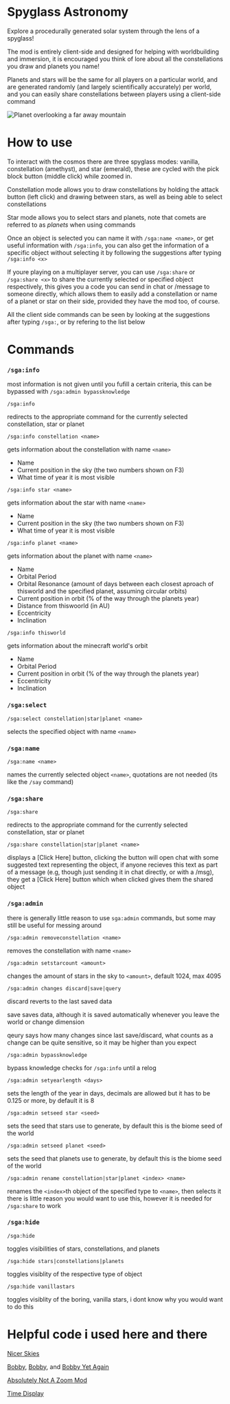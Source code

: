 # Spyglass Astronomy
Explore a procedurally generated solar system through the lens of a spyglass!

The mod is entirely client-side and designed for helping with worldbuilding and immersion, it is encouraged you think of lore about all the constellations you draw and planets you name!

Planets and stars will be the same for all players on a particular world, and are generated randomly (and largely scientifically accurately) per world, and you can easily share constellations between players using a client-side command

![Planet overlooking a far away mountain](https://cdn.modrinth.com/data/EdBSdqge/images/3dc17c154655fdc2dc7fc3989a38e16e9052d269.png)
# How to use

To interact with the cosmos there are three spyglass modes: vanilla, constellation (amethyst), and star (emerald), these are cycled with the pick block button (middle click) while zoomed in.

Constellation mode allows you to draw constellations by holding the attack button (left click) and drawing between stars, as well as being able to select constellations

Star mode allows you to select stars and planets, note that comets are referred to as *planets* when using commands

Once an object is selected you can name it with `/sga:name <name>`, or get useful information with `/sga:info`, you can also get the information of a specific object without selecting it by following the suggestions after typing `/sga:info <x>`

If youre playing on a multiplayer server, you can use `/sga:share` or `/sga:share <x>` to share the currently selected or specified object respectively, this gives you a code you can send in chat or /message to someone directly, which allows them to easily add a constellation or name of a planet or star on their side, provided they have the mod too, of course.

All the client side commands can be seen by looking at the suggestions after typing `/sga:`, or by refering to the list below

# Commands

### `/sga:info`

most information is not given until you fufill a certain criteria, this can be bypassed with `/sga:admin bypassknowledge`

`/sga:info`

redirects to the appropriate command for the currently selected constellation, star or planet

`/sga:info constellation <name>`

gets information about the constellation with name `<name>`
- Name
- Current position in the sky (the two numbers shown on F3)
- What time of year it is most visible

`/sga:info star <name>`

gets information about the star with name `<name>`
- Name
- Current position in the sky (the two numbers shown on F3)
- What time of year it is most visible

`/sga:info planet <name>`

gets information about the planet with name `<name>`
- Name
- Orbital Period
- Orbital Resonance (amount of days between each closest aproach of thisworld and the specified planet, assuming circular orbits)
- Current position in orbit (% of the way through the planets year)
- Distance from thiswoorld (in AU)
- Eccentricity
- Inclination

`/sga:info thisworld`

gets information about the minecraft world's orbit
- Name
- Orbital Period
- Current position in orbit (% of the way through the planets year)
- Eccentricity
- Inclination

### `/sga:select`

`/sga:select constellation|star|planet <name>`

selects the specified object with name `<name>`

### `/sga:name`

`/sga:name <name>`

names the currently selected object `<name>`, quotations are not needed (its like the `/say` command)

### `/sga:share`

`/sga:share`

redirects to the appropriate command for the currently selected constellation, star or planet

`/sga:share constellation|star|planet <name>`

displays a [Click Here] button, clicking the button will open chat with some suggested text representing the object, if anyone recieves this text as part of a message (e.g, though just sending it in chat directly, or with a /msg), they get a [Click Here] button which when clicked gives them the shared object

### `/sga:admin`

there is generally little reason to use `sga:admin` commands, but some may still be useful for messing around

`/sga:admin removeconstellation <name>`

removes the constellation with name `<name>`

`/sga:admin setstarcount <amount>`

changes the amount of stars in the sky to `<amount>`, default 1024, max 4095

`/sga:admin changes discard|save|query`

discard reverts to the last saved data

save saves data, although it is saved automatically whenever you leave the world or change dimension

qeury says how many changes since last save/discard, what counts as a change can be quite sensitive, so it may be higher than you expect

`/sga:admin bypassknowledge`

bypass knowledge checks for `/sga:info` until a relog

`/sga:admin setyearlength <days>`

sets the length of the year in days, decimals are allowed but it has to be 0.125 or more, by default it is 8

`/sga:admin setseed star <seed>`

sets the seed that stars use to generate, by default this is the biome seed of the world

`/sga:admin setseed planet <seed>`

sets the seed that planets use to generate, by default this is the biome seed of the world

`/sga:admin rename constellation|star|planet <index> <name>`

renames the `<index>`th object of the specified type to `<name>`, then selects it
there is little reason you would want to use this, however it is needed for `/sga:share` to work

### `/sga:hide`

`/sga:hide`

toggles visibilities of stars, constellations, and planets

`/sga:hide stars|constellations|planets`

toggles visiblity of the respective type of object

`/sga:hide vanillastars`

toggles visiblity of the boring, vanilla stars, i dont know why you would want to do this

# Helpful code i used here and there

[Nicer Skies](https://github.com/ZtereoHYPE/nicer-skies/blob/main/src/main/java/codes/ztereohype/nicerskies/sky/star/Star.java)

[Bobby](https://github.com/Johni0702/bobby/blob/master/src/main/java/de/johni0702/minecraft/bobby/mixin/BiomeAccessAccessor.java), [Bobby](https://github.com/Johni0702/bobby/blob/d2024a2d63c63d0bccf2eafcab17dd7bf9d26710/src/main/java/de/johni0702/minecraft/bobby/FakeChunkManager.java#L342), and [Bobby Yet Again](https://github.com/Johni0702/bobby/blob/d2024a2d63c63d0bccf2eafcab17dd7bf9d26710/src/main/java/de/johni0702/minecraft/bobby/FakeChunkManager.java#L86)

[Absolutely Not A Zoom Mod](https://github.com/Nova-Committee/AbsolutelyNotAZoomMod/blob/fabric/universal/src/main/java/committee/nova/anazm/mixin/GameRendererMixin.java)

[Time Display](https://github.com/Iru21/TimeDisplay/blob/master/src/main/kotlin/me/iru/timedisplay/TimeUtils.kt)